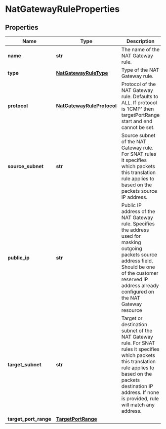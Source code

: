 # NatGatewayRuleProperties

## Properties
| Name | Type | Description | Notes |
| ------------ | ------------- | ------------- | ------------- |
| **name** | **str** | The name of the NAT Gateway rule. |  |
| **type** | [**NatGatewayRuleType**](NatGatewayRuleType.md) | Type of the NAT Gateway rule. | [optional]  |
| **protocol** | [**NatGatewayRuleProtocol**](NatGatewayRuleProtocol.md) | Protocol of the NAT Gateway rule. Defaults to ALL. If protocol is &#39;ICMP&#39; then targetPortRange start and end cannot be set. | [optional]  |
| **source_subnet** | **str** | Source subnet of the NAT Gateway rule. For SNAT rules it specifies which packets this translation rule applies to based on the packets source IP address. |  |
| **public_ip** | **str** | Public IP address of the NAT Gateway rule. Specifies the address used for masking outgoing packets source address field. Should be one of the customer reserved IP address already configured on the NAT Gateway resource |  |
| **target_subnet** | **str** | Target or destination subnet of the NAT Gateway rule. For SNAT rules it specifies which packets this translation rule applies to based on the packets destination IP address. If none is provided, rule will match any address. | [optional]  |
| **target_port_range** | [**TargetPortRange**](TargetPortRange.md) |  | [optional]  |


